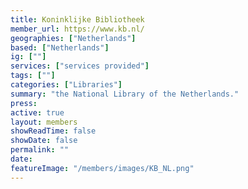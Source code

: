 ```yaml
---
title: Koninklijke Bibliotheek
member_url: https://www.kb.nl/
geographies: ["Netherlands"]
based: ["Netherlands"]
ig: [""] 
services: ["services provided"] 
tags: [""]
categories: ["Libraries"]
summary: "the National Library of the Netherlands."
press: 
active: true
layout: members
showReadTime: false
showDate: false
permalink: ""
date: 
featureImage: "/members/images/KB_NL.png"
---
```

